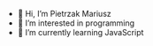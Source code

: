 - 👋 Hi, I’m Pietrzak Mariusz
- 👀 I’m interested in programming
- 🌱 I’m currently learning JavaScript

<!---
pietrzakmariusz/pietrzakmariusz is a ✨ special ✨ repository because its `README.md` (this file) appears on your GitHub profile.
You can click the Preview link to take a look at your changes.
--->
